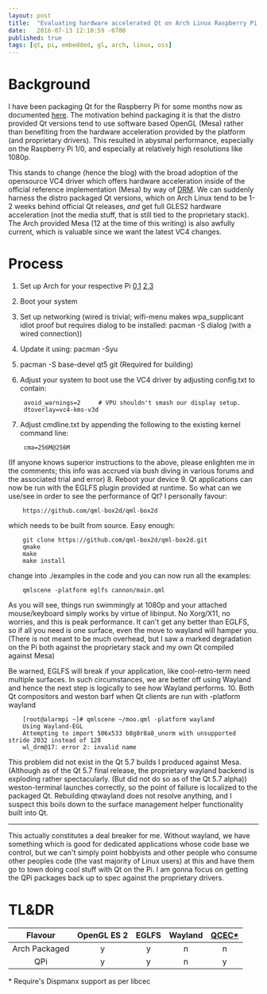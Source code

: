 ```yaml
---
layout: post
title:  "Evaluating hardware accelerated Qt on Arch Linux Raspberry Pi [0,1,2,3]"
date:   2016-07-13 12:10:59 -0700
published: true
tags: [qt, pi, embedded, gl, arch, linux, oss]
---
```


# Background

I have been packaging Qt for the Raspberry Pi for some months now as documented [here](/qpi). The motivation behind packaging it is that the distro provided Qt versions tend to use software based OpenGL (Mesa) rather than benefiting from the hardware acceleration provided by the platform (and proprietary drivers). This resulted in abysmal performance, especially on the Raspberry Pi 1/0, and especially at relatively high resolutions like 1080p.

This stands to change (hence the blog) with the broad adoption of the opensource VC4 driver which offers hardware acceleration inside of the official reference implementation (Mesa) by way of [DRM](https://en.wikipedia.org/wiki/Direct_Rendering_Manager). We can suddenly harness the distro packaged Qt versions, which on Arch Linux tend to be 1-2 weeks behind official Qt releases, _and_ get full GLES2 hardware acceleration (not the media stuff, that is still tied to the proprietary stack). The Arch provided Mesa (12 at the time of this writing) is also awfully current, which is valuable since we want the latest VC4 changes.

# Process

1. Set up Arch for your respective Pi [0,1](https://archlinuxarm.org/platforms/armv6/raspberry-pi#installation) [2,3](https://archlinuxarm.org/platforms/armv7/broadcom/raspberry-pi-2#installation)
2. Boot your system
3. Set up networking (wired is trivial; wifi-menu makes wpa_supplicant idiot proof but requires dialog to be installed: pacman -S dialog (with a wired connection))
4. Update it using: pacman -Syu
5. pacman -S base-devel qt5 git (Required for building)
6. Adjust your system to boot use the VC4 driver by adjusting config.txt to contain:

        avoid_warnings=2     # VPU shouldn't smash our display setup.
        dtoverlay=vc4-kms-v3d

7. Adjust cmdline.txt by appending the following to the existing kernel command line:

        cma=256M@256M

(If anyone knows superior instructions to the above, please enlighten me in the comments; this info was accrued via bush diving in various forums and the associated trial and error)
8. Reboot your device
9. Qt applications can now be run with the EGLFS plugin provided at runtime. So what can we use/see in order to see the performance of Qt? I personally favour:

        https://github.com/qml-box2d/qml-box2d

which needs to be built from source. Easy enough:

        git clone https://github.com/qml-box2d/qml-box2d.git
        qmake
        make
        make install

change into ./examples in the code and you can now run all the examples:

        qmlscene -platform eglfs cannon/main.qml

As you will see, things run swimmingly at 1080p and your attached mouse/keyboard simply works by virtue of libinput. No Xorg/X11, no worries, and this is peak performance. It can't get any better than EGLFS, so if all you need is one surface, even the move to wayland will hamper you. (There is not meant to be much overhead, but I saw a marked degradation on the Pi both against the proprietary stack and my own Qt compiled against Mesa)

Be warned, EGLFS will break if your application, like cool-retro-term need multiple surfaces. In such circumstances, we are better off using Wayland and hence the next step is logically to see how Wayland performs.
10. Both Qt compositors and weston barf when Qt clients are run with -platform wayland

        [root@alarmpi ~]# qmlscene ~/moo.qml -platform wayland
        Using Wayland-EGL
        Attempting to import 506x533 b8g8r8a8_unorm with unsupported stride 2032 instead of 128
        wl_drm@17: error 2: invalid name

This problem did not exist in the Qt 5.7 builds I produced against Mesa. (Although as of the Qt 5.7 final release, the proprietary wayland backend is exploding rather spectacularly. (But did not do so as of the Qt 5.7 alpha)) weston-terminal launches correctly, so the point of failure is localized to the packaged Qt. Rebuilding qtwayland does not resolve anything, and I suspect this boils down to the surface management helper functionality built into Qt.

* * *

This actually constitutes a deal breaker for me. Without wayland, we have something which is good for dedicated applications whose code base we control, but we can't simply point hobbyists and other people who consume other peoples code (the vast majority of Linux users) at this and have them go to town doing cool stuff with Qt on the Pi. I am gonna focus on getting the QPi packages back up to spec against the proprietary drivers.

# TL&DR

| Flavour | OpenGL ES 2 | EGLFS | Wayland | [QCEC*](https://github.com/sirspudd/qcec) | 
| :---: | :---: | :---: | :---: | :---: |
| Arch Packaged | y | y | n | n |
| QPi | y | y | n | y |

\* Require's Dispmanx support as per libcec
